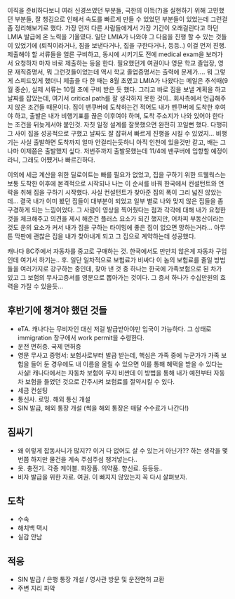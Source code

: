 이직을 준비하다보니 여러 신경쓰였던 부분들, 극한의 이득(?)을 실현하기 위해 고민했던 부분들, 잘 챙김으로 인해서 속도를 빠르게 만들 수 있었던 부분들이 있었는데 그런걸 좀 정리해보기로 했다. 가장 먼저 다른 사람들에게서 가장 기간이 오래걸린다고 하던 LMIA 발급에 온 노력을 기울였다. 일단 LMIA가 나와야 그 다음을 진행 할 수 있는 것들이 있었기에 (퇴직이라거나, 짐을 보낸다거나, 집을 구한다거나, 등등..) 이걸 먼저 진행. 제출해야 할 서류들을 얼른 구비하고, 동시에 시키기도 전에 medical exam을 보러가서 요청하자 마자 바로 제출하는 등을 한다. 필요했던게 여권이나 영문 학교 졸업장, 영문 재직증명서, 뭐 그런것들이었는데 역시 학교 졸업증명서는 출력에 문제가.... 뭐 그렇게 스피드있게 했더니 제출을 다 한 때는 8월 초였고 LMIA가 나왔다는 메일은 추석때(9월 중순), 실제 서류는 10월 초에 구비 받은 듯 했다.
그리고 바로 짐을 보낼 계획을 하고 날짜를 잡았는데, 여기서 critical path를 잘 생각하지 못한 것이.. 회사측에서 언급해주지 않은 조건들 때문이다. 짐이 밴쿠버에 도착하는건 적어도 내가 벤쿠버에 도착한 후여야 하고, 출발은 내가 비행기표를 끊은 이후여야 하며, 도착 주소지가 나와 있어야 한다는 조건을 뒤늦게서야 붙인것. 자칫 일정 설계를 잘못했으면 완전히 꼬일뻔 했다. 다행히 그 사이 집을 성공적으로 구했고 날짜도 잘 잡혀서 빠르게 진행을 시킬 수 있었지... 비행기는 사실 출발하면 도착까지 얼마 안걸리는듯하니 아직 인천에 있을것만 같고, 배는 그나마 이제쯤은 출발했지 싶다. 저번주까지 출발못했는데 11/4에 밴쿠버에 입항할 예정이라니, 그래도 어쩄거나 빠르긴하다.

이외에 세금 계산을 위한 딜로이트는 빠를 필요가 없었고, 집을 구하기 위한 드웰웍스는 보통 도착한 이후에 본격적으로 시작되나 나는 이 순서를 바꿔 한국에서 컨설턴트와 연락을 취해 집을 구하기 시작했다. 사실 컨설턴트가 찾아준 집의 폭이 그리 넓진 않았는데... 결국 내가 이미 봤던 집들이 대부분이 되었고 일부 별로 나와 맞지 않은 집들을 좀 구경하게 되는 느낌이었다. 그 사람이 영상을 찍어줬다는 점과 각각에 대해 내가 요청한 것을 체크해주고 의견을 제시 해준건 플러스 요소가 되긴 했지만, 어차피 부동산이라는 것도 운의 요소가 커서 내가 집을 구하는 타이밍에 좋은 집이 없으면 망하는거라... 아무튼 막판에 괜찮은 집을 내가 찾아내게 되고 그 집으로 계약하는데 성공했다.


캐나다 BC주에서 자동차를 중고로 구매하는 것. 한국에서도 만만치 않은게 자동차 구입인데 여기서 하기는.. 후. 일단 일차적으로 보험료가 비싸다 이 놈의 보험료를 줄일 방법들을 여러가지로 강구하는 중인데, 찾아 낸 것 중 하나는 한국에 가족보험으로 된 차가 있고 그 보험의 무사고증서를 영문으로 뽑아가는 것이다. 그 증서 하나가 수십만원의 효력을 가질 수 있을듯...

## 후반기에 챙겨야 했던 것들
 - eTA. 캐나다는 무비자인 대신 저걸 발급받아야만 입국이 가능하다. 그 상태로 immigration 창구에서 work permit을 수령한다.
 - 운전 면허증. 국제 면허증
 - 영문 무사고 증명서: 보험사로부터 발급 받는데, 핵심은 가족 중에 누군가가 가족 보험을 들어 둔 경우에도 내 이름을 올릴 수 있으면 이를 통해 혜택을 받을 수 있다는 사실! 캐나다에서는 자동차 보험이 무지 비싼데 이 방법을 통해 내가 예전부터 자동차 보험을 들었던 것으로 간주시켜 보험료를 절약시킬 수 있다.
 - 세금 컨설팅
 - 통신사. 로밍. 해외 통신 개설
 - SIN 발급, 해외 통장 개설 (썩을 해외 통장은 매달 수수료가 나간다!)

## 짐싸기
 - 왜 이렇게 잡동사니가 많지?? 이거 다 없어도 살 수 있는거 아닌가?? 하는 생각을 몇번쯤 하지만 물건을 계속 주섬주섬 챙겨넣는다..
 - 옷. 충전기. 각종 케이블. 화장품. 의약품. 향신료. 등등등..
 - 비자 발급을 위한 자료. 여권. 이 빠지지 않았는지 꼭 다시 살펴보자.

## 도착
 - 수속
 - 해치백 택시
 - 실감 안남

## 적응
 - SIN 발급 / 은행 통장 개설 / 영사관 방문 및 운전면허 교환
 - 주변 지리 파악
